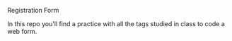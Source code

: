 Registration Form

In this repo you'll find a practice with all the tags studied in class to code a web form.
